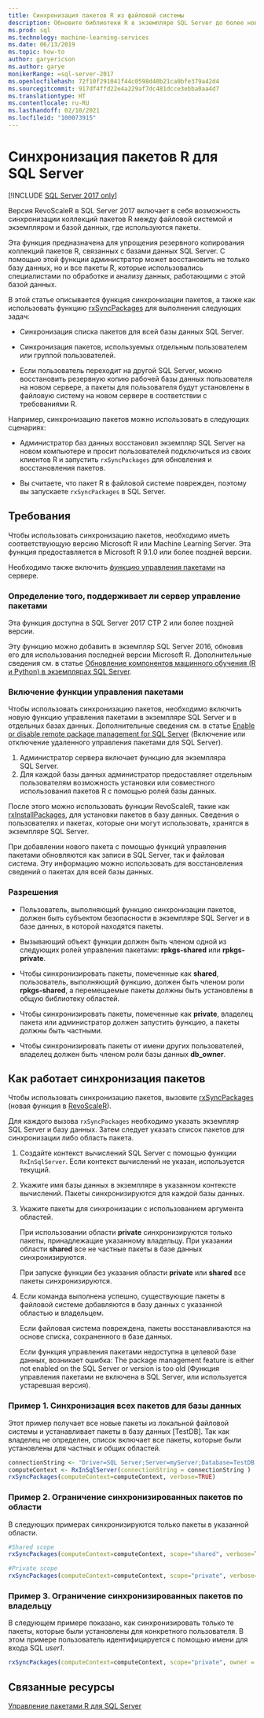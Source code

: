 ```yaml
---
title: Синхронизация пакетов R из файловой системы
description: Обновите библиотеки R в экземпляре SQL Server до более новых версий, установленных в файловой системе.
ms.prod: sql
ms.technology: machine-learning-services
ms.date: 06/13/2019
ms.topic: how-to
author: garyericson
ms.author: garye
monikerRange: =sql-server-2017
ms.openlocfilehash: 72f10f291041f44c0598d40b21ca0bfe379a42d4
ms.sourcegitcommit: 917df4ffd22e4a229af7dc481dcce3ebba0aa4d7
ms.translationtype: HT
ms.contentlocale: ru-RU
ms.lasthandoff: 02/10/2021
ms.locfileid: "100073915"
---
```

# <a name="r-package-synchronization-for-sql-server"></a>Синхронизация пакетов R для SQL Server
[!INCLUDE [SQL Server 2017 only](../../includes/applies-to-version/sqlserver2017-only.md)]

Версия RevoScaleR в SQL Server 2017 включает в себя возможность синхронизации коллекций пакетов R между файловой системой и экземпляром и базой данных, где используются пакеты.

Эта функция предназначена для упрощения резервного копирования коллекций пакетов R, связанных с базами данных SQL Server. С помощью этой функции администратор может восстановить не только базу данных, но и все пакеты R, которые использовались специалистами по обработке и анализу данных, работающими с этой базой данных.

В этой статье описывается функция синхронизации пакетов, а также как использовать функцию [rxSyncPackages](/machine-learning-server/r-reference/revoscaler/rxsyncpackages) для выполнения следующих задач:

+ Синхронизация списка пакетов для всей базы данных SQL Server.

+ Синхронизация пакетов, используемых отдельным пользователем или группой пользователей.

+ Если пользователь переходит на другой SQL Server, можно восстановить резервную копию рабочей базы данных пользователя на новом сервере, а пакеты для пользователя будут установлены в файловую систему на новом сервере в соответствии с требованиями R.

Например, синхронизацию пакетов можно использовать в следующих сценариях:

+ Администратор баз данных восстановил экземпляр SQL Server на новом компьютере и просит пользователей подключиться из своих клиентов R и запустить `rxSyncPackages` для обновления и восстановления пакетов.

+ Вы считаете, что пакет R в файловой системе поврежден, поэтому вы запускаете `rxSyncPackages` в SQL Server.

## <a name="requirements"></a>Требования

Чтобы использовать синхронизацию пакетов, необходимо иметь соответствующую версию Microsoft R или Machine Learning Server. Эта функция предоставляется в Microsoft R 9.1.0 или более поздней версии. 

Необходимо также включить [функцию управления пакетами](r-package-how-to-enable-or-disable.md) на сервере.

### <a name="determine-whether-your-server-supports-package-management"></a>Определение того, поддерживает ли сервер управление пакетами

Эта функция доступна в SQL Server 2017 CTP 2 или более поздней версии.

Эту функцию можно добавить в экземпляр SQL Server 2016, обновив его для использования последней версии Microsoft R. Дополнительные сведения см. в статье [Обновление компонентов машинного обучения (R и Python) в экземплярах SQL Server](../install/upgrade-r-and-python.md).

### <a name="enable-the-package-management-feature"></a>Включение функции управления пакетами

Чтобы использовать синхронизацию пакетов, необходимо включить новую функцию управления пакетами в экземпляре SQL Server и в отдельных базах данных. Дополнительные сведения см. в статье [Enable or disable remote package management for SQL Server](r-package-how-to-enable-or-disable.md) (Включение или отключение удаленного управления пакетами для SQL Server).

1. Администратор сервера включает функцию для экземпляра SQL Server.
2. Для каждой базы данных администратор предоставляет отдельным пользователям возможность установки или совместного использования пакетов R с помощью ролей базы данных.

После этого можно использовать функции RevoScaleR, такие как [rxInstallPackages](/machine-learning-server/r-reference/revoscaler/rxinstallpackages), для установки пакетов в базу данных.  Сведения о пользователях и пакетах, которые они могут использовать, хранятся в экземпляре SQL Server. 

При добавлении нового пакета с помощью функций управления пакетами обновляются как записи в SQL Server, так и файловая система. Эту информацию можно использовать для восстановления сведений о пакетах для всей базы данных.

### <a name="permissions"></a>Разрешения

+ Пользователь, выполняющий функцию синхронизации пакетов, должен быть субъектом безопасности в экземпляре SQL Server и в базе данных, в которой находятся пакеты.

+ Вызывающий объект функции должен быть членом одной из следующих ролей управления пакетами: **rpkgs-shared** или **rpkgs-private**.

+ Чтобы синхронизировать пакеты, помеченные как **shared**, пользователь, выполняющий функцию, должен быть членом роли **rpkgs-shared**, а перемещаемые пакеты должны быть установлены в общую библиотеку областей.

+ Чтобы синхронизировать пакеты, помеченные как **private**, владелец пакета или администратор должен запустить функцию, а пакеты должны быть частными.

+ Чтобы синхронизировать пакеты от имени других пользователей, владелец должен быть членом роли базы данных **db_owner**.

## <a name="how-package-synchronization-works"></a>Как работает синхронизация пакетов

Чтобы использовать синхронизацию пакетов, вызовите [rxSyncPackages](/r-server/r-reference/revoscaler/rxsyncpackages) (новая функция в [RevoScaleR](/machine-learning-server/r-reference/revoscaler/revoscaler)). 

Для каждого вызова `rxSyncPackages` необходимо указать экземпляр SQL Server и базу данных. Затем следует указать список пакетов для синхронизации либо область пакета.

1. Создайте контекст вычислений SQL Server с помощью функции `RxInSqlServer`. Если контекст вычислений не указан, используется текущий.

2. Укажите имя базы данных в экземпляре в указанном контексте вычислений. Пакеты синхронизируются для каждой базы данных.

3. Укажите пакеты для синхронизации с использованием аргумента областей.

    При использовании области **private** синхронизируются только пакеты, принадлежащие указанному владельцу. При указании области **shared** все не частные пакеты в базе данных синхронизируются. 
    
    При запуске функции без указания области **private** или **shared** все пакеты синхронизируются.

4. Если команда выполнена успешно, существующие пакеты в файловой системе добавляются в базу данных с указанной областью и владельцем.

    Если файловая система повреждена, пакеты восстанавливаются на основе списка, сохраненного в базе данных.

    Если функция управления пакетами недоступна в целевой базе данных, возникает ошибка: The package management feature is either not enabled on the SQL Server or version is too old (Функция управления пакетами не включена в SQL Server, или используется устаревшая версия).

### <a name="example-1-synchronize-all-package-by-database"></a>Пример 1. Синхронизация всех пакетов для базы данных

Этот пример получает все новые пакеты из локальной файловой системы и устанавливает пакеты в базу данных [TestDB]. Так как владелец не определен, список включает все пакеты, которые были установлены для частных и общих областей.

```R
connectionString <- "Driver=SQL Server;Server=myServer;Database=TestDB;Trusted_Connection=True;"
computeContext <- RxInSqlServer(connectionString = connectionString )
rxSyncPackages(computeContext=computeContext, verbose=TRUE)
```

### <a name="example-2-restrict-synchronized-packages-by-scope"></a>Пример 2. Ограничение синхронизированных пакетов по области

В следующих примерах синхронизируются только пакеты в указанной области.

```R
#Shared scope
rxSyncPackages(computeContext=computeContext, scope="shared", verbose=TRUE)

#Private scope
rxSyncPackages(computeContext=computeContext, scope="private", verbose=TRUE)
```

### <a name="example-3-restrict-synchronized-packages-by-owner"></a>Пример 3. Ограничение синхронизированных пакетов по владельцу

В следующем примере показано, как синхронизировать только те пакеты, которые были установлены для конкретного пользователя. В этом примере пользователь идентифицируется с помощью имени для входа SQL *user1*.

```R
rxSyncPackages(computeContext=computeContext, scope="private", owner = "user1", verbose=TRUE))
```

## <a name="related-resources"></a>Связанные ресурсы

[Управление пакетами R для SQL Server](install-additional-r-packages-on-sql-server.md)